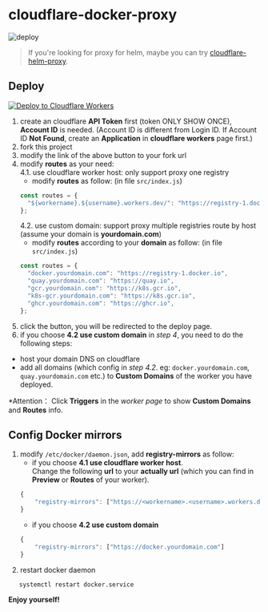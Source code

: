 # cloudflare-docker-proxy

![deploy](https://github.com/laozishiwang/cloudflare-docker-proxy/actions/workflows/deploy.yaml/badge.svg)

> If you're looking for proxy for helm, maybe you can try [cloudflare-helm-proxy](github.com/laozishiwang/cloudflare-helm-proxy).

## Deploy
[![Deploy to Cloudflare Workers](https://deploy.workers.cloudflare.com/button)](https://deploy.workers.cloudflare.com/?url=https://github.com/laozishiwang/cloudflare-docker-proxy)

1. create an cloudflare **API Token** first (token ONLY SHOW ONCE), **Account ID** is needed. (Account ID is different from Login ID. If Account ID **Not Found**, create an **Application** in **cloudflare workers** page first.)
2. fork this project
3. modify the link of the above button to your fork url
4. modify **routes** as your need:    
    4.1. use cloudflare worker host: only support proxy one registry
   - modify **routes** as follow: (in file `src/index.js`)
   ```javascript
   const routes = {
     "${workername}.${username}.workers.dev/": "https://registry-1.docker.io",
   };
   ```
    4.2. use custom domain: support proxy multiple registries route by host (assume your domain is **yourdomain.com**)
   - modify **routes** according to your **domain** as follow: (in file `src/index.js`)
   ```javascript
   const routes = {
     "docker.yourdomain.com": "https://registry-1.docker.io",
     "quay.yourdomain.com": "https://quay.io",
     "gcr.yourdomain.com": "https://k8s.gcr.io",
     "k8s-gcr.yourdomain.com": "https://k8s.gcr.io",
     "ghcr.yourdomain.com": "https://ghcr.io",
   };
   ```  
5. click the button, you will be redirected to the deploy page.
6. if you choose **4.2 use custom domain** in _step 4_, you need to do the following steps:
  - host your domain DNS on cloudflare
  - add all domains (which config in _step 4.2_. eg: `docker.yourdomain.com`, `quay.yourdomain.com` etc.) to **Custom Domains** of the worker you have deployed. 


  *Attention： Click **Triggers** in the _worker page_ to show **Custom Domains** and **Routes** info.


## Config Docker mirrors
1. modify `/etc/docker/daemon.json`, add **registry-mirrors** as follow:
   - if you choose **4.1 use cloudflare worker host**.   
     Change the following **url** to your **actually url** (which you can find in **Preview** or **Routes** of your worker).
    ```javascript
    {
        "registry-mirrors": ["https://<workername>.<username>.workers.dev"]
    }
    ```
    - if you choose **4.2 use custom domain**
    ```javascript
    {
        "registry-mirrors": ["https://docker.yourdomain.com"]
    }
    ```
2. restart docker daemon
```
   systemctl restart docker.service
```

**Enjoy yourself!**
  
